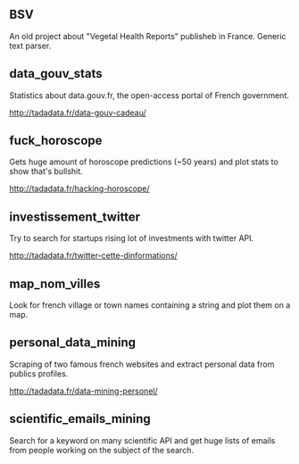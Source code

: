 
## BSV

An old project about "Vegetal Health Reports" publisheb in France. Generic text parser.


## data_gouv_stats

Statistics about data.gouv.fr, the open-access portal of French government.

http://tadadata.fr/data-gouv-cadeau/


## fuck_horoscope

Gets huge amount of horoscope predictions (~50 years) and plot stats to show that's bullshit.

http://tadadata.fr/hacking-horoscope/


## investissement_twitter

Try to search for startups rising lot of investments with twitter API.

http://tadadata.fr/twitter-cette-dinformations/


## map_nom_villes

Look for french village or town names containing a string and plot them on a map.


## personal_data_mining

Scraping of two famous french websites and extract personal data from publics profiles.

http://tadadata.fr/data-mining-personel/


## scientific_emails_mining

Search for a keyword on many scientific API and get huge lists of emails from people working on the subject of the search.


